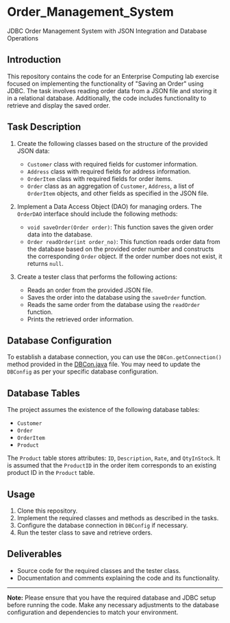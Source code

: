# Order_Management_System
JDBC Order Management System with JSON Integration and Database Operations



## Introduction

This repository contains the code for an Enterprise Computing lab exercise focused on implementing the functionality of "Saving an Order" using JDBC. The task involves reading order data from a JSON file and storing it in a relational database. Additionally, the code includes functionality to retrieve and display the saved order.



## Task Description

1. Create the following classes based on the structure of the provided JSON data:

   - `Customer` class with required fields for customer information.
   - `Address` class with required fields for address information.
   - `OrderItem` class with required fields for order items.
   - `Order` class as an aggregation of `Customer`, `Address`, a list of `OrderItem` objects, and other fields as specified in the JSON file.

2. Implement a Data Access Object (DAO) for managing orders. The `OrderDAO` interface should include the following methods:

   - `void saveOrder(Order order)`: This function saves the given order data into the database.
   - `Order readOrder(int order_no)`: This function reads order data from the database based on the provided order number and constructs the corresponding `Order` object. If the order number does not exist, it returns `null`.

3. Create a tester class that performs the following actions:

   - Reads an order from the provided JSON file.
   - Saves the order into the database using the `saveOrder` function.
   - Reads the same order from the database using the `readOrder` function.
   - Prints the retrieved order information.

## Database Configuration

To establish a database connection, you can use the `DBCon.getConnection()` method provided in the [DBCon.java](https://github.com/pmjat/j2ee/blob/master/j2ee/jdbc-demo/src/main/java/pmj/jee/jdbc/DBCon.java) file. You may need to update the `DBConfig` as per your specific database configuration.

## Database Tables

The project assumes the existence of the following database tables:

- `Customer`
- `Order`
- `OrderItem`
- `Product`

The `Product` table stores attributes: `ID`, `Description`, `Rate`, and `QtyInStock`. It is assumed that the `ProductID` in the order item corresponds to an existing product ID in the `Product` table.

## Usage

1. Clone this repository.
2. Implement the required classes and methods as described in the tasks.
3. Configure the database connection in `DBConfig` if necessary.
4. Run the tester class to save and retrieve orders.

## Deliverables

- Source code for the required classes and the tester class.
- Documentation and comments explaining the code and its functionality.

---

**Note:** Please ensure that you have the required database and JDBC setup before running the code. Make any necessary adjustments to the database configuration and dependencies to match your environment.
